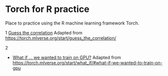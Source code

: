 # Torch for R practice
Place to practice using the R machine learning framework Torch.

1 [Guess the correlation](https://github.com/iparakati/torch-for-R-practice/blob/main/guess-the-correlation-cpu.md)
Adapted from https://torch.mlverse.org/start/guess_the_correlation/

2 
- [What if … we wanted to train on GPU?](https://github.com/iparakati/torch-for-R-practice/blob/main/guess-the-correlation-gpu.md)
Adapted from https://torch.mlverse.org/start/what_if/#what-if-we-wanted-to-train-on-gpu